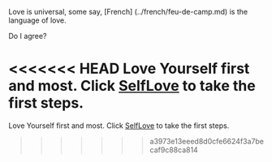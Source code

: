 Love is universal, some say, [French] (../french/feu-de-camp.md) is the language of love. 

Do I agree?

<<<<<<< HEAD
Love Yourself first and most. Click [SelfLove](./SelfLove.md) to take the first steps.
=======
Love Yourself first and most. Click [SelfLove](./SelfLove.md) to take the first steps.

>>>>>>> a3973e13eeed8d0cfe6624f3a7becaf9c88ca814
